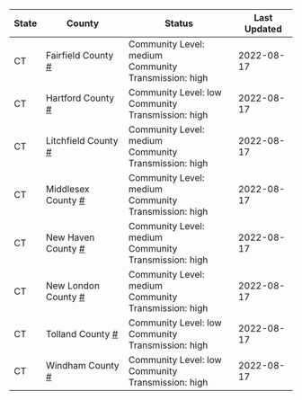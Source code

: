 State | County | Status | Last Updated
--- | --- | --- | --- 
CT | Fairfield County <a href="#fairfield_county">#</a> | <a name="fairfield_county"></a>Community Level: medium<br/>Community Transmission: high | 2022-08-17
CT | Hartford County <a href="#hartford_county">#</a> | <a name="hartford_county"></a>Community Level: low<br/>Community Transmission: high | 2022-08-17
CT | Litchfield County <a href="#litchfield_county">#</a> | <a name="litchfield_county"></a>Community Level: medium<br/>Community Transmission: high | 2022-08-17
CT | Middlesex County <a href="#middlesex_county">#</a> | <a name="middlesex_county"></a>Community Level: medium<br/>Community Transmission: high | 2022-08-17
CT | New Haven County <a href="#new_haven_county">#</a> | <a name="new_haven_county"></a>Community Level: medium<br/>Community Transmission: high | 2022-08-17
CT | New London County <a href="#new_london_county">#</a> | <a name="new_london_county"></a>Community Level: medium<br/>Community Transmission: high | 2022-08-17
CT | Tolland County <a href="#tolland_county">#</a> | <a name="tolland_county"></a>Community Level: low<br/>Community Transmission: high | 2022-08-17
CT | Windham County <a href="#windham_county">#</a> | <a name="windham_county"></a>Community Level: low<br/>Community Transmission: high | 2022-08-17
